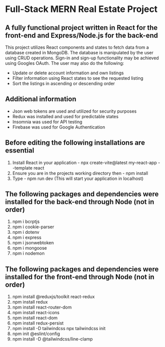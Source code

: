 # Full-Stack MERN Real Estate Project

## A fully functional project written in React for the front-end and Express/Node.js for the back-end

This project utilizes React components and states to fetch data from a database created in MongoDB. The database is manipulated by the user using CRUD operations. Sign-in and sign-up functionality may be achieved using Googles OAuth. The user may also do the following:

* Update or delete account information and own listings
* Filter information using React states to see the requested listing
* Sort the listings in ascending or descending order

## Additional information

* Json web tokens are used and utilized for security purposes
* Redux was installed and used for predictable states
* Insomnia was used for API testing
* Firebase was used for Google Authentication

## Before editing the following installations are essential

1. Install React in your application - npx create-vite@latest my-react-app --template react
2. Ensure you are in the projects working directory then - npm install
3. Type - npm run dev (This will start your application in localhost)

## The following packages and dependencies were installed for the back-end through Node (not in order)

1. npm i bcrptjs
2. npm i cookie-parser
3. npm i dotenv
4. npm i express
5. npm i jsonwebtoken
6. npm i mongoose
7. npm i nodemon

## The following packages and dependencies were installed for the front-end through Node (not in order)

1. npm install @reduxjs/toolkit react-redux
2. npm install redux
3. npm install react-router-dom
4. npm install react-icons
5. npm install react-dom
6. npm install redux-persist
7. npm install -D tailwindcss
   npx tailwindcss init
8. npm init @eslint/config
9. npm install -D @tailwindcss/line-clamp
